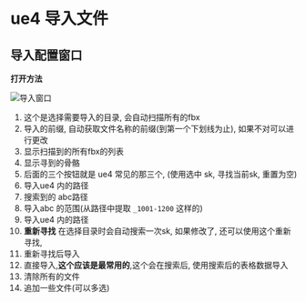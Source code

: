 # ue4 导入文件




## 导入配置窗口

**打开方法**

![导入窗口](_image/imag.png)

1. 这个是选择需要导入的目录,  会自动扫描所有的fbx
2. 导入的前缀, 自动获取文件名称的前缀(到第一个下划线为止), 如果不对可以进行更改
3. 显示扫描到的所有fbx的列表
4. 显示寻到的骨骼
5. 后面的三个按钮就是 ue4 常见的那三个, (使用选中 sk, 寻找当前sk, 重置为空)
6. 导入ue4 内的路径
7. 搜索到的 abc路径
8. 导入abc 的范围(从路径中提取 `_1001-1200` 这样的) 
9. 导入ue4 内的路径
10. **重新寻找** 在选择目录时会自动搜索一次sk, 如果修改了, 还可以使用这个重新寻找,
11. 重新寻找后导入
12. 直接导入,**这个应该是最常用的**,这个会在搜索后, 使用搜索后的表格数据导入
13. 清除所有的文件
14. 追加一些文件(可以多选)